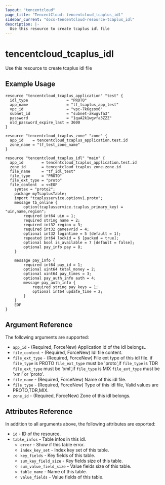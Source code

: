 ```yaml
---
layout: "tencentcloud"
page_title: "TencentCloud: tencentcloud_tcaplus_idl"
sidebar_current: "docs-tencentcloud-resource-tcaplus_idl"
description: |-
  Use this resource to create tcaplus idl file
---
```


# tencentcloud_tcaplus_idl

Use this resource to create tcaplus idl file

## Example Usage

```hcl
resource "tencentcloud_tcaplus_application" "test" {
  idl_type                 = "PROTO"
  app_name                 = "tf_tcaplus_app_test"
  vpc_id                   = "vpc-7k6gzox6"
  subnet_id                = "subnet-akwgvfa3"
  password                 = "1qaA2k1wgvfa3ZZZ"
  old_password_expire_last = 3600
}

resource "tencentcloud_tcaplus_zone" "zone" {
  app_id    = tencentcloud_tcaplus_application.test.id
  zone_name = "tf_test_zone_name"
}

resource "tencentcloud_tcaplus_idl" "main" {
  app_id        = tencentcloud_tcaplus_application.test.id
  zone_id       = tencentcloud_tcaplus_zone.zone.id
  file_name     = "tf_idl_test"
  file_type     = "PROTO"
  file_ext_type = "proto"
  file_content  = <<EOF
    syntax = "proto2";
    package myTcaplusTable;
    import "tcaplusservice.optionv1.proto";
    message tb_online {
        option(tcaplusservice.tcaplus_primary_key) = "uin,name,region";
        required int64 uin = 1;
        required string name = 2;
        required int32 region = 3;
        required int32 gamesvrid = 4;
        optional int32 logintime = 5 [default = 1];
        repeated int64 lockid = 6 [packed = true];
        optional bool is_available = 7 [default = false];
        optional pay_info pay = 8;
    }

    message pay_info {
        required int64 pay_id = 1;
        optional uint64 total_money = 2;
        optional uint64 pay_times = 3;
        optional pay_auth_info auth = 4;
        message pay_auth_info {
            required string pay_keys = 1;
            optional int64 update_time = 2;
        }
    }
    EOF
}
```

## Argument Reference

The following arguments are supported:

* `app_id` - (Required, ForceNew) Application id of the idl belongs..
* `file_content` - (Required, ForceNew) Idl file content.
* `file_ext_type` - (Required, ForceNew) File ext type of this idl file. if `file_type` is PROTO  `file_ext_type` must be 'proto',if `file_type` is TDR  `file_ext_type` must be 'xml',if `file_type` is MIX  `file_ext_type` must be 'xml' or 'proto'.
* `file_name` - (Required, ForceNew) Name of this idl file.
* `file_type` - (Required, ForceNew) Type of this idl file, Valid values are PROTO,TDR,MIX.
* `zone_id` - (Required, ForceNew) Zone of this idl belongs.

## Attributes Reference

In addition to all arguments above, the following attributes are exported:

* `id` - ID of the resource.
* `table_infos` - Table infos in this idl.
  * `error` - Show if this table  error.
  * `index_key_set` - Index key set of this table.
  * `key_fields` - Key fields of this table.
  * `sum_key_field_size` - Key fields size of this table.
  * `sum_value_field_size` - Value fields size of this table.
  * `table_name` - Name of this table.
  * `value_fields` - Value fields of this table.


